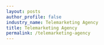 ```yaml
---
layout: posts 
author_profile: false 
industry_name: Telemarketing Agency
title: Telemarketing Agency
permalink: /telemarketing-agency
---
```

